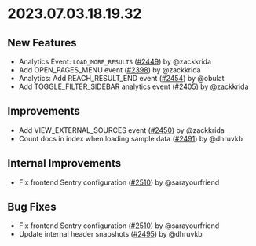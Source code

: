 # 2023.07.03.18.19.32

## New Features

- Analytics Event: `LOAD_MORE_RESULTS`
  ([#2449](https://github.com/WordPress/openverse/pull/2449)) by @zackkrida
- Add OPEN_PAGES_MENU event
  ([#2398](https://github.com/WordPress/openverse/pull/2398)) by @zackkrida
- Analytics: Add REACH_RESULT_END event
  ([#2454](https://github.com/WordPress/openverse/pull/2454)) by @obulat
- Add TOGGLE_FILTER_SIDEBAR analytics event
  ([#2405](https://github.com/WordPress/openverse/pull/2405)) by @zackkrida

## Improvements

- Add VIEW_EXTERNAL_SOURCES event
  ([#2450](https://github.com/WordPress/openverse/pull/2450)) by @zackkrida
- Count docs in index when loading sample data
  ([#2491](https://github.com/WordPress/openverse/pull/2491)) by @dhruvkb

## Internal Improvements

- Fix frontend Sentry configuration
  ([#2510](https://github.com/WordPress/openverse/pull/2510)) by @sarayourfriend

## Bug Fixes

- Fix frontend Sentry configuration
  ([#2510](https://github.com/WordPress/openverse/pull/2510)) by @sarayourfriend
- Update internal header snapshots
  ([#2495](https://github.com/WordPress/openverse/pull/2495)) by @dhruvkb
